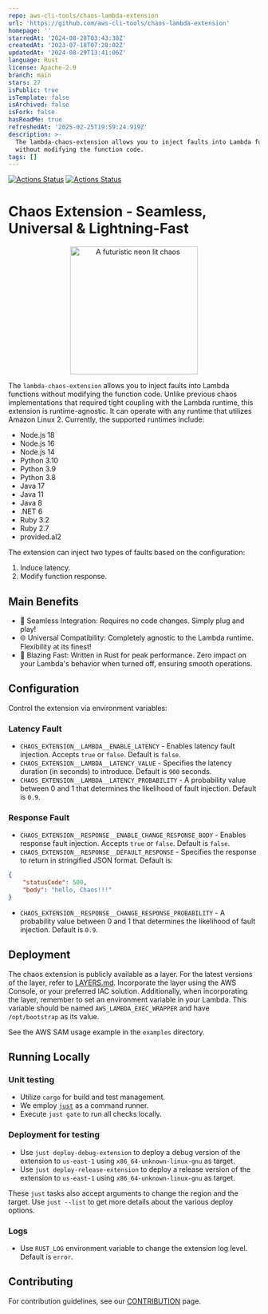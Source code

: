 ```yaml
---
repo: aws-cli-tools/chaos-lambda-extension
url: 'https://github.com/aws-cli-tools/chaos-lambda-extension'
homepage: ''
starredAt: '2024-08-28T03:43:38Z'
createdAt: '2023-07-18T07:28:02Z'
updatedAt: '2024-08-29T13:41:06Z'
language: Rust
license: Apache-2.0
branch: main
stars: 27
isPublic: true
isTemplate: false
isArchived: false
isFork: false
hasReadMe: true
refreshedAt: '2025-02-25T19:59:24.919Z'
description: >-
  The lambda-chaos-extension allows you to inject faults into Lambda functions
  without modifying the function code. 
tags: []
---
```


[![Actions Status](https://github.com/aws-cli-tools/chaos-lambda-extension/workflows/Code%20Gating/badge.svg?branch=main)](https://github.com/aws-cli-tools/chaos-lambda-extension/workflows/Code%20Gating/badge.svg?branch=main)
[![Actions Status](https://img.shields.io/badge/built%20with%20rust-red?logo=rust)](https://img.shields.io/badge/built%20with%20rust-red?logo=rust)

# Chaos Extension - Seamless, Universal & Lightning-Fast

<p align="center">
  <img src="https://github.com/aws-cli-tools/chaos-lambda-extension/assets/110536677/0d7586d8-7f0f-489b-a959-20db77594468" alt="A futuristic neon lit chaos" width="256" height="256">
</p>

The `lambda-chaos-extension` allows you to inject faults into Lambda functions without modifying the function code. Unlike previous chaos implementations that required tight coupling with the Lambda runtime, this extension is runtime-agnostic. It can operate with any runtime that utilizes Amazon Linux 2. Currently, the supported runtimes include:

* Node.js 18
* Node.js 16
* Node.js 14
* Python 3.10
* Python 3.9
* Python 3.8
* Java 17
* Java 11
* Java 8
* .NET 6
* Ruby 3.2
* Ruby 2.7
* provided.al2

The extension can inject two types of faults based on the configuration:

1. Induce latency.
2. Modify function response.

## Main Benefits
* 🔄 Seamless Integration: Requires no code changes. Simply plug and play!
* 🌐 Universal Compatibility: Completely agnostic to the Lambda runtime. Flexibility at its finest!
* 🚀 Blazing Fast: Written in Rust for peak performance. Zero impact on your Lambda's behavior when turned off, ensuring smooth operations.

## Configuration

Control the extension via environment variables:

### Latency Fault

* `CHAOS_EXTENSION__LAMBDA__ENABLE_LATENCY` - Enables latency fault injection. Accepts `true` or `false`. Default is `false`.
* `CHAOS_EXTENSION__LAMBDA__LATENCY_VALUE` - Specifies the latency duration (in seconds) to introduce. Default is `900` seconds.
* `CHAOS_EXTENSION__LAMBDA__LATENCY_PROBABILITY` - A probability value between 0 and 1 that determines the likelihood of fault injection. Default is `0.9`.

### Response Fault

* `CHAOS_EXTENSION__RESPONSE__ENABLE_CHANGE_RESPONSE_BODY` - Enables response fault injection. Accepts `true` or `false`. Default is `false`.
* `CHAOS_EXTENSION__RESPONSE__DEFAULT_RESPONSE` - Specifies the response to return in stringified JSON format. Default is:
```json
{
    "statusCode": 500,
    "body": "hello, Chaos!!!"
}
```
* `CHAOS_EXTENSION__RESPONSE__CHANGE_RESPONSE_PROBABILITY` - A probability value between 0 and 1 that determines the likelihood of fault injection. Default is `0.9`.

## Deployment
The chaos extension is publicly available as a layer. For the latest versions of the layer, refer to [LAYERS.md](LAYERS.md). Incorporate the layer using the AWS Console, or your preferred IAC solution. 
Additionally, when incorporating the layer, remember to set an environment variable in your Lambda. This variable should be named `AWS_LAMBDA_EXEC_WRAPPER` and have `/opt/bootstrap` as its value.

See the AWS SAM usage example in the `examples` directory.

## Running Locally
### Unit testing
* Utilize `cargo` for build and test management.
* We employ [`just`](https://github.com/casey/just) as a command runner.
* Execute `just gate` to run all checks locally.
### Deployment for testing
* Use `just deploy-debug-extension` to deploy a debug version of the extension to `us-east-1` using `x86_64-unknown-linux-gnu` as target.
* Use `just deploy-release-extension` to deploy a release version of the extension to `us-east-1` using `x86_64-unknown-linux-gnu` as target.

These `just` tasks also accept arguments to change the region and the target. Use `just --list` to get more details about the various deploy options.

### Logs
* Use `RUST_LOG` environment variable to change the extension log level. Default is `error`.

## Contributing
For contribution guidelines, see our [CONTRIBUTION](CONTRIBUTION.md) page.
